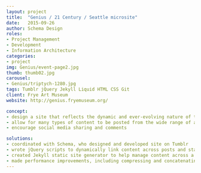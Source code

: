 ```yaml
---
layout: project
title:  "Genius / 21 Century / Seattle microsite"
date:   2015-09-26
author: Schema Design
roles:
- Project Management
- Development
- Information Architecture
categories:
- project
img: Genius/event-page2.jpg
thumb: thumb02.jpg
carousel:
- Genius/triptych-1280.jpg
tags: Tumblr jQuery Jekyll Liquid HTML CSS Git
client: Frye Art Museum
website: http://genius.fryemuseum.org/

concept:
- design a site that reflects the dynamic and ever-evolving nature of the exhibition
- allow for many types of content to be posted from the wide range of art forms and programming in the exhibition
- encourage social media sharing and comments

solutions:
- coordinated with Schema, who designed and developed site on Tumblr
- wrote jQuery scripts to dynamically link content across posts and static pages
- created Jekyll static site generator to help manage content across a large number of static pages
- made performance improvements, including compressing and concatenating assets
---
```

